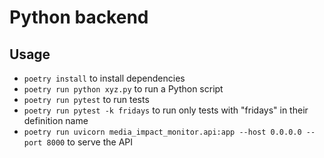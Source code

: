 # Python backend

## Usage

- `poetry install` to install dependencies
- `poetry run python xyz.py` to run a Python script
- `poetry run pytest` to run tests
- `poetry run pytest -k fridays` to run only tests with "fridays" in their definition name
- `poetry run uvicorn media_impact_monitor.api:app --host 0.0.0.0 --port 8000` to serve the API
